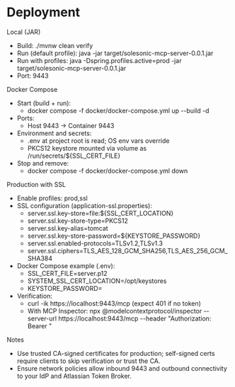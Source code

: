 # Deployment

Local (JAR)
- Build: ./mvnw clean verify
- Run (default profile): java -jar target/solesonic-mcp-server-0.0.1.jar
- Run with profiles: java -Dspring.profiles.active=prod -jar target/solesonic-mcp-server-0.0.1.jar
- Port: 9443

Docker Compose
- Start (build + run):
  - docker compose -f docker/docker-compose.yml up --build -d
- Ports:
  - Host 9443 → Container 9443
- Environment and secrets:
  - .env at project root is read; OS env vars override
  - PKCS12 keystore mounted via volume as /run/secrets/${SSL_CERT_FILE}
- Stop and remove:
  - docker compose -f docker/docker-compose.yml down

Production with SSL
- Enable profiles: prod,ssl
- SSL configuration (application-ssl.properties):
  - server.ssl.key-store=file:${SSL_CERT_LOCATION}
  - server.ssl.key-store-type=PKCS12
  - server.ssl.key-alias=tomcat
  - server.ssl.key-store-password=${KEYSTORE_PASSWORD}
  - server.ssl.enabled-protocols=TLSv1.2,TLSv1.3
  - server.ssl.ciphers=TLS_AES_128_GCM_SHA256,TLS_AES_256_GCM_SHA384
- Docker Compose example (.env):
  - SSL_CERT_FILE=server.p12
  - SYSTEM_SSL_CERT_LOCATION=/opt/keystores
  - KEYSTORE_PASSWORD=<change-me>
- Verification:
  - curl -ik https://localhost:9443/mcp (expect 401 if no token)
  - With MCP Inspector: npx @modelcontextprotocol/inspector --server-url https://localhost:9443/mcp --header "Authorization: Bearer <JWT>"

Notes
- Use trusted CA-signed certificates for production; self-signed certs require clients to skip verification or trust the CA.
- Ensure network policies allow inbound 9443 and outbound connectivity to your IdP and Atlassian Token Broker.